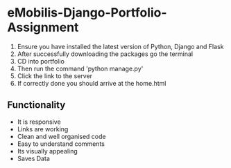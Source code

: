 # eMobilis-Django-Portfolio-Assignment

1. Ensure you have installed the latest version of Python, Django and Flask
2. After successfully downloading the packages go the terminal
3. CD into portfolio 
4. Then run the command 'python manage.py'
5. Click the link to the server
6. If correctly done you should arrive at the home.html

## Functionality
* It is responsive 
* Links are working
* Clean and well organised code
* Easy to understand comments
* Its visually appealing 
* Saves Data
